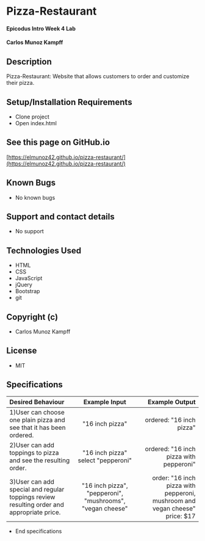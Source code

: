 # Pizza-Restaurant

#### Epicodus Intro Week 4 Lab

#### Carlos Munoz Kampff

## Description

Pizza-Restaurant: Website that allows customers to order and customize their pizza.

## Setup/Installation Requirements
* Clone project
* Open index.html

## See this page on GitHub.io
[https://elmunoz42.github.io/pizza-restaurant/](https://elmunoz42.github.io/pizza-restaurant/)

## Known Bugs
* No known bugs

## Support and contact details
* No support

## Technologies Used
* HTML
* CSS
* JavaScript
* jQuery
* Bootstrap
* git

## Copyright (c)
* Carlos Munoz Kampff

## License
* MIT

## Specifications
|Desired Behaviour | Example Input | Example Output |
|:-----------------|:--------------:|---------------:|
|1)User can choose one plain pizza and see that it has been ordered.| "16 inch pizza"  | ordered: "16 inch pizza"|
|2)User can add toppings to pizza and see the resulting order.| "16 inch pizza" select "pepperoni"| ordered: "16 inch pizza with pepperoni" |
|3)User can add special and regular toppings review resulting order and appropriate price.| "16 inch pizza", "pepperoni", "mushrooms", "vegan cheese"| order: "16 inch pizza with pepperoni, mushroom and vegan cheese" price: $17 |





* End specifications
